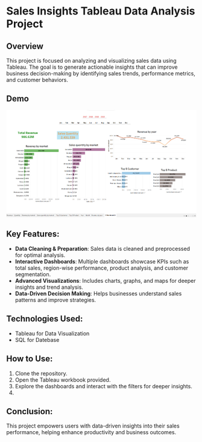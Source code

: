 # Sales Insights Tableau Data Analysis Project

## Overview
This project is focused on analyzing and visualizing sales data using Tableau. The goal is to generate actionable insights that can improve business decision-making by identifying sales trends, performance metrics, and customer behaviors.

## Demo

![image](Assets/Dashboard.png)

## Key Features:
- **Data Cleaning & Preparation**: Sales data is cleaned and preprocessed for optimal analysis.
- **Interactive Dashboards**: Multiple dashboards showcase KPIs such as total sales, region-wise performance, product analysis, and customer segmentation.
- **Advanced Visualizations**: Includes charts, graphs, and maps for deeper insights and trend analysis.
- **Data-Driven Decision Making**: Helps businesses understand sales patterns and improve strategies.

## Technologies Used:
- Tableau for Data Visualization
- SQL for Datebase

## How to Use:
1. Clone the repository.
2. Open the Tableau workbook provided.
3. Explore the dashboards and interact with the filters for deeper insights.
4. 
## Conclusion:
This project empowers users with data-driven insights into their sales performance, helping enhance productivity and business outcomes.

